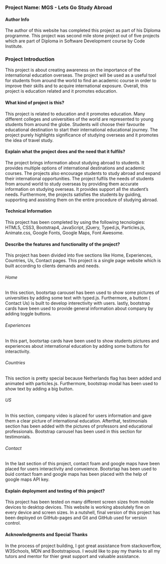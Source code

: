 ### Project Name:  MGS - Lets Go Study Abroad

#### Author Info
The author of this website has completed this project as part of his Diploma programme.
This project was second mile stone project out of five projects which are part of Diploma in Software Development course by Code Institute.


### Project Introduction
This project is about creating awareness on the importance of the international education overseas. 
The project will be used as a useful tool for students from around the world to find an academic course in order to improve their skills and to acquire 
international exposure. Overall, this project is education related and it promotes education.

#### What kind of project is this?
This project is related to education and it promotes education. Many different colleges and universities of the world 
are represented to young students from around the globe. Students will choose their favourite educational destination 
to start their international educational journey. The project purely highlights significance of studying overseas and 
it promotes the idea of travel study.

#### Explain what the project does and the need that it fulfils?
The project brings information about studying abroad to students. It provides multiple options of international 
destinations and academic courses. The projects also encourage students to study abroad and expand their international
opportunities. The project fulfils the needs of students from around world to study overseas by providing them 
accurate information on studying overseas. It provides  support all the student’s needs. Furthermore, the projects 
satisfies the students by guiding, supporting and assisting them on the entire procedure of studying abroad.


#### Technical Information
This project has been completed by using the following tecnologies: 
HTML5, CSS3, Bootstrap4, JavaScript, jQuery, Typed.js, Particles.js, Animate.css, Google Fonts, Google Maps, Font Awesome.

 
#### Describe the features and functionality of the project?
This project has been divided into five sections like Home, Experiences, Countries, Us, Contact pages. This project is a single page
website which is built according to clients demands and needs.

###### Home
In this section, bootsrtap carousel has been used to show some pictures of universities by adding some text with typed.js. Furthermore,
a buttom ( Contact Us) is built to develop interectivity with users. lastly, bootstrap cards have been used to provide general information 
about company by adding toggle buttons.

###### Experiences
In this part, bootsrtap cards have been used to show students pictures and experiences about international education by adding some buttons for
interactivity.

###### Countries
This section is pretty special because Netherlands flag has been added and animated with particles.js. Furthermore, bootstrap modal has been used
to show text by adding a big button.

###### US
In this section, company video is placed for users information and gave them a clear picture of international education. Afterthat,
testimonials section has been added with the pictures of professors and educational professionals. Bootstrap carousel has been used in this section for 
testimonials.

###### Contact
In the last section of this project, contact foam and google maps have been placed for users interactivity and conveience. Bootsrtap has been
used to buid contact foam and google maps has been placed with the help of google maps API key. 



#### Explain deployment and testing of this project?
This project has been tested on many different screen sizes from mobile devices to desktop devices. This website is working absolutely fine
on every device and screen sizes. In a nutshell, final version of this project has been deployed on GitHub-pages and Git and GitHub used
for version control.


#### Acknowledgments and Special Thanks
In the process of project building, I got great assistance from stackoverflow, W3Schools, MDN and Bootstrapious. I would like to pay my thanks to all 
my tutors and mentor for thier great support and valuable assistance.






